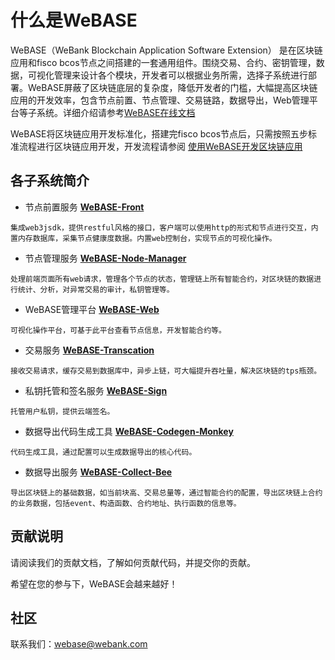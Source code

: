 # 什么是WeBASE

WeBASE（WeBank Blockchain Application Software Extension） 是在区块链应用和fisco bcos节点之间搭建的一套通用组件。围绕交易、合约、密钥管理，数据，可视化管理来设计各个模块，开发者可以根据业务所需，选择子系统进行部署。WeBASE屏蔽了区块链底层的复杂度，降低开发者的门槛，大幅提高区块链应用的开发效率，包含节点前置、节点管理、交易链路，数据导出，Web管理平台等子系统。详细介绍请参考[WeBASE在线文档](https://webasedoc.readthedocs.io/zh_CN/latest/index.html)

WeBASE将区块链应用开发标准化，搭建完fisco bcos节点后，只需按照五步标准流程进行区块链应用开发，开发流程请参阅 [使用WeBASE开发区块链应用](https://github.com/WeBankFinTech/WeBASE/blob/master/quick-start.md)

## 各子系统简介
* 节点前置服务 **[WeBASE-Front](https://github.com/WeBankFinTech/WeBASE-Front)**
```
集成web3jsdk，提供restful风格的接口，客户端可以使用http的形式和节点进行交互，内置内存数据库，采集节点健康度数据。内置web控制台，实现节点的可视化操作。
```
* 节点管理服务 **[WeBASE-Node-Manager](https://github.com/WeBankFinTech/WeBASE-Node-Manager)**
```
处理前端页面所有web请求，管理各个节点的状态，管理链上所有智能合约，对区块链的数据进行统计、分析，对异常交易的审计，私钥管理等。
```
* WeBASE管理平台 **[WeBASE-Web](https://github.com/WeBankFinTech/WeBASE-Web)**
```
可视化操作平台，可基于此平台查看节点信息，开发智能合约等。
```
* 交易服务 **[WeBASE-Transcation](https://github.com/WeBankFinTech/WeBASE-Transcation)**
```
接收交易请求，缓存交易到数据库中，异步上链，可大幅提升吞吐量，解决区块链的tps瓶颈。
```
* 私钥托管和签名服务 **[WeBASE-Sign](https://github.com/WeBankFinTech/WeBASE-Sign)**
```
托管用户私钥，提供云端签名。
```
* 数据导出代码生成工具 **[WeBASE-Codegen-Monkey](https://github.com/WeBankFinTech/WeBASE-Codegen-Monkey)**
```
代码生成工具，通过配置可以生成数据导出的核心代码。
```
* 数据导出服务 **[WeBASE-Collect-Bee](https://github.com/WeBankFinTech/WeBASE-Collect-Bee)**
```
导出区块链上的基础数据，如当前块高、交易总量等，通过智能合约的配置，导出区块链上合约的业务数据，包括event、构造函数、合约地址、执行函数的信息等。
```

## 贡献说明
请阅读我们的贡献文档，了解如何贡献代码，并提交你的贡献。

希望在您的参与下，WeBASE会越来越好！

## 社区
联系我们：webase@webank.com
